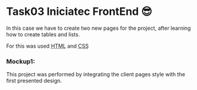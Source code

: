 # Task03 Iniciatec FrontEnd 😎

In this case we have to create two new pages for the project, after learning how to create tables and lists.

For this was used <abbr title="Hyper Text Markup Language">HTML</abbr> and <abbr title="Cascading Style Sheets">CSS</abbr> 

### Mockup1:

This project was performed by integrating the client pages style with the first presented design.